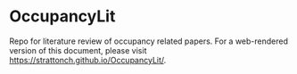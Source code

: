 # OccupancyLit
Repo for literature review of occupancy related papers. For a web-rendered version of this document, please visit https://strattonch.github.io/OccupancyLit/. 
